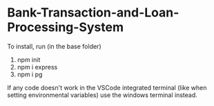 # Bank-Transaction-and-Loan-Processing-System

To install, run (in the base folder)
1. npm init
2. npm i express
3. npm i pg

If any code doesn't work in the VSCode integrated terminal (like when setting environmental variables) use the windows terminal instead.
